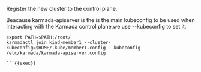 Register the new cluster to the control plane.

Beacause karmada-apiserver is the is the main kubeconfig to be used when interacting with the Karmada control plane,we use --kubeconfig to set it.

```
export PATH=$PATH:/root/
karmadactl join kind-member1 --cluster-kubeconfig=$HOME/.kube/member1.config --kubeconfig /etc/karmada/karmada-apiserver.config

```{{exec}}
